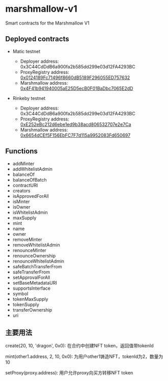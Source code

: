 # marshmallow-v1

Smart contracts for the Marshmallow V1

## Deployed contracts

- Matic testnet
  - Deployer address: 0x3C44CdDdB6a900fa2b585dd299e03d12FA4293BC
  - ProxyRegistry address: [0x0124189Fc71496f8660dB5189F296055ED757632](https://explorer-mumbai.maticvigil.com/address/0x0124189Fc71496f8660dB5189F296055ED757632)
  - Marshmallow address: [0x4F41b941940005aE25D5ecB0F01BaDbc7065E2dD](https://explorer-mumbai.maticvigil.com/address/0x4F41b941940005aE25D5ecB0F01BaDbc7065E2dD)

- Rinkeby testnet
  - Deployer address: 0x3C44CdDdB6a900fa2b585dd299e03d12FA4293BC
  - ProxyRegistry address: [0xE252eBc212d6ebe1ed9b38acd806532707e2e7Ca](https://rinkeby.etherscan.io/address/0xE252eBc212d6ebe1ed9b38acd806532707e2e7Ca)
  - Marshmallow address: [0x6654dCEf5F156EbFC7F7d115a9952083Fd650697](https://rinkeby.etherscan.io/address/0x6654dCEf5F156EbFC7F7d115a9952083Fd650697)

## Functions

- addMinter
- addWhitelistAdmin
- balanceOf
- balanceOfBatch
- contractURI
- creators
- isApprovedForAll
- isMinter
- isOwner
- isWhitelistAdmin
- maxSupply
- mint
- name
- owner
- removeMinter
- removeWhitelistAdmin
- renounceMinter
- renounceOwnership
- renounceWhitelistAdmin
- safeBatchTransferFrom
- safeTransferFrom
- setApprovalForAll
- setBaseMetadataURI
- supportsInterface
- symbol
- tokenMaxSupply
- tokenSupply
- transferOwnership
- uri

## 主要用法

create(20, 10, 'dragon', 0x0): 在合约中创建NFT token，返回值带tokenId

mint(other1.address, 2, 10, 0x0): 为用户other1铸造NFT，tokenId为2，数量为10

setProxy(proxy.address): 用户允许proxy向买方转移NFT token
